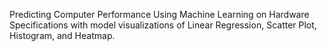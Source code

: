 Predicting Computer Performance Using Machine Learning on Hardware Specifications with model visualizations of Linear Regression, Scatter Plot, Histogram, and Heatmap.
